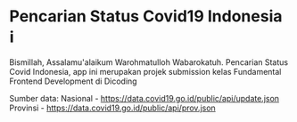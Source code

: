 # Pencarian Status Covid19 Indonesia :information_source:
Bismillah, Assalamu'alaikum Warohmatulloh Wabarokatuh.
Pencarian Status Covid Indonesia, app ini merupakan projek submission kelas Fundamental Frontend Development di Dicoding

Sumber data:
Nasional - https://data.covid19.go.id/public/api/update.json
Provinsi - https://data.covid19.go.id/public/api/prov.json 
